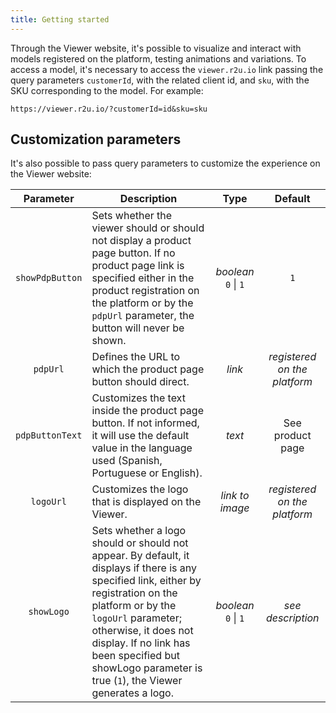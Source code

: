 ```yaml
---
title: Getting started
---
```


Through the Viewer website, it's possible to visualize and interact with models registered on the platform, testing animations and variations. To access a model, it's necessary to access the `viewer.r2u.io` link passing the query parameters `customerId`, with the related client id, and `sku`, with the SKU corresponding to the model. For example:

`https://viewer.r2u.io/?customerId=id&sku=sku`

## Customization parameters

It's also possible to pass query parameters to customize the experience on the Viewer website:

|    Parameter    | Description                                                                                                                                                                                                                                                                                                     |            Type             |           Default            |
| :-------------: | --------------------------------------------------------------------------------------------------------------------------------------------------------------------------------------------------------------------------------------------------------------------------------------------------------------- | :-------------------------: | :--------------------------: |
| `showPdpButton` | Sets whether the viewer should or should not display a product page button. If no product page link is specified either in the product registration on the platform or by the `pdpUrl` parameter, the button will never be shown.                                                                               | _boolean_ <br /> `0` \| `1` |             `1`              |
|    `pdpUrl`     | Defines the URL to which the product page button should direct.                                                                                                                                                                                                                                                 |           _link_            | _registered on the platform_ |
| `pdpButtonText` | Customizes the text inside the product page button. If not informed, it will use the default value in the language used (Spanish, Portuguese or English).                                                                                                                                                       |           _text_            |       See product page       |
|    `logoUrl`    | Customizes the logo that is displayed on the Viewer.                                                                                                                                                                                                                                                            |       _link to image_       | _registered on the platform_ |
|   `showLogo`    | Sets whether a logo should or should not appear. By default, it displays if there is any specified link, either by registration on the platform or by the `logoUrl` parameter; otherwise, it does not display. If no link has been specified but showLogo parameter is true (`1`), the Viewer generates a logo. | _boolean_ <br /> `0` \| `1` |      _see description_       |
